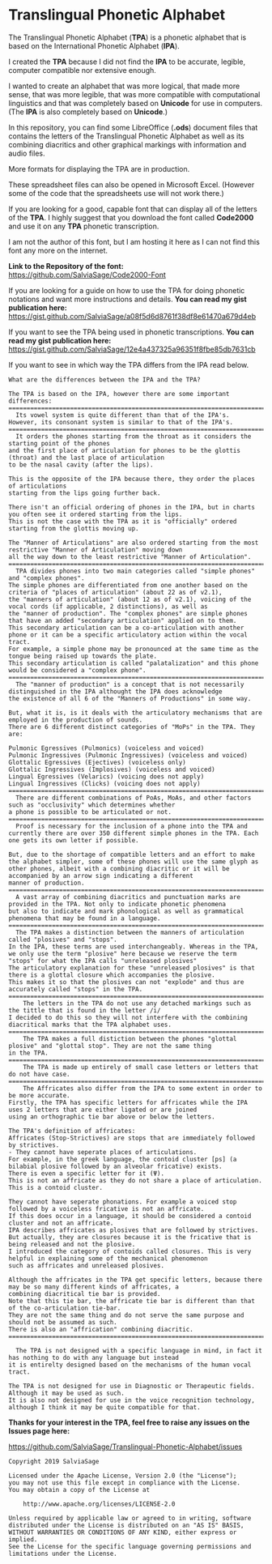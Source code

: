 # Translingual Phonetic Alphabet
The Translingual Phonetic Alphabet (**TPA**) is a phonetic alphabet that is based on the International Phonetic Alphabet (**IPA**).

I created the **TPA** because I did not find the **IPA** to be accurate, legible, computer compatible nor extensive enough.

I wanted to create an alphabet that was more logical, that made more sense, that was more legible, that was more compatible
with computational linguistics and that was completely based on **Unicode** for use in computers.
(The **IPA** is also completely based on **Unicode**.)

In this repository, you can find some LibreOffice (**.ods**) document files that contains the letters of the
Translingual Phonetic Alphabet as well as its combining diacritics and other graphical markings with information and audio files.

More formats for displaying the TPA are in production.

These spreadsheet files can also be opened in Microsoft Excel.
(However some of the code that the spreadsheets use will not work there.)

If you are looking for a good, capable font that can display all of the letters of the **TPA**.
I highly suggest that you download the font called **Code2000** and use it on any **TPA** phonetic transcription.

I am not the author of this font, but I am hosting it here as I can not find this font any more on the internet.

**Link to the Repository of the font:**
https://github.com/SalviaSage/Code2000-Font

If you are looking for a guide on how to use the TPA for doing phonetic notations and want more instructions and details. 
**You can read my gist publication here:**
https://gist.github.com/SalviaSage/a08f5d6d8761f38df8e61470a679d4eb

If you want to see the TPA being used in phonetic transcriptions.
**You can read my gist publication here:**
https://gist.github.com/SalviaSage/12e4a437325a96351f8fbe85db7631cb

If you want to see in which way the TPA differs from the IPA read below.

~~~
What are the differences between the IPA and the TPA?

The TPA is based on the IPA, however there are some important differences:
====================================================================================================
  Its vowel system is quite different than that of the IPA's.
However, its consonant system is similar to that of the IPA's.
====================================================================================================
  It orders the phones starting from the throat as it considers the starting point of the phones
and the first place of articulation for phones to be the glottis (throat) and the last place of articulation 
to be the nasal cavity (after the lips).

This is the opposite of the IPA because there, they order the places of articulations
starting from the lips going further back.

There isn't an official ordering of phones in the IPA, but in charts you often see it ordered starting from the lips.
This is not the case with the TPA as it is "officially" ordered starting from the glottis moving up.

The "Manner of Articulations" are also ordered starting from the most restrictive "Manner of Articulation" moving down
all the way down to the least restrictive "Manner of Articulation".
====================================================================================================
  TPA divides phones into two main categories called "simple phones" and "complex phones".
The simple phones are differentiated from one another based on the criteria of "places of articulation" (about 22 as of v2.1),
the "manners of articulation" (about 12 as of v2.1), voicing of the vocal cords (if applicable, 2 distinctions), as well as
the "manner of production". The "complex phones" are simple phones that have an added "secondary articulation" applied on to them.
This secondary articulation can be a co-articulation with another phone or it can be a specific articulatory action within the vocal tract.
For example, a simple phone may be pronounced at the same time as the tongue being raised up towards the plate.
This secondary articulation is called "palatalization" and this phone would be considered a "complex phone".
====================================================================================================
  The "manner of production" is a concept that is not necessarily distinguished in the IPA althought the IPA does acknowledge
the existence of all 6 of the "Manners of Productions" in some way.

But, what it is, is it deals with the articulatory mechanisms that are employed in the production of sounds.
There are 6 different distinct categories of "MoPs" in the TPA. They are:

Pulmonic Egressives (Pulmonics) (voiceless and voiced)
Pulmonic Ingressives (Pulmonic Ingressives) (voiceless and voiced)
Glottalic Egressives (Ejectives) (voiceless only)
Glottalic Ingressives (Implosives) (voiceless and voiced)
Lingual Egressives (Velarics) (voicing does not apply)
Lingual Ingressives (Clicks) (voicing does not apply)
====================================================================================================
  There are different combinations of PoAs, MoAs, and other factors such as "occlusivity" which determines whether
a phone is possible to be articulated or not.
====================================================================================================
  Proof is necessary for the inclusion of a phone into the TPA and currently there are over 350 different simple phones in the TPA. Each one gets its own letter if possible. 

But, due to the shortage of compatible letters and an effort to make the alphabet simpler, some of these phones will use the same glyph as other phones, albeit with a combining diacritic or it will be accompanied by an arrow sign indicating a different
manner of production.
====================================================================================================
  A vast array of combining diacritics and punctuation marks are provided in the TPA. Not only to indicate phonetic phenomena
but also to indicate and mark phonological as well as grammatical phenomena that may be found in a language.
====================================================================================================
  The TPA makes a distinction between the manners of articulation called "plosives" and "stops".
In the IPA, these terms are used interchangeably. Whereas in the TPA,
we only use the term "plosive" here because we reserve the term "stops" for what the IPA calls "unreleased plosives"
The articulatory explanation for these "unreleased plosives" is that there is a glottal closure which accompanies the plosive.
This makes it so that the plosives can not "explode" and thus are accurately called "stops" in the TPA.
====================================================================================================
	The letters in the TPA do not use any detached markings such as the tittle that is found in the letter /i/
I decided to do this so they will not interfere with the combining diacritical marks that the TPA alphabet uses.
====================================================================================================
	The TPA makes a full distiction between the phones "glottal plosive" and "glottal stop". They are not the same thing
in the TPA.
====================================================================================================
	The TPA is made up entirely of small case letters or letters that do not have case.
====================================================================================================
	The Affricates also differ from the IPA to some extent in order to be more accurate.
Firstly, the TPA has specific letters for affricates while the IPA uses 2 letters that are either ligated or are joined
using an orthographic tie bar above or below the letters.

The TPA's definition of affricates:
Affricates (Stop-Strictives) are stops that are immediately followed by strictives.
- They cannot have seperate places of articulations.
For example, in the greek language, the contoid cluster [ps] (a bilabial plosive followed by an alveolar fricative) exists.
There is even a specific letter for it (Ψ).
This is not an affricate as they do not share a place of articulation. This is a contoid cluster.

They cannot have seperate phonations. For example a voiced stop followed by a voiceless fricative is not an affricate.
If this does occur in a language, it should be considered a contoid cluster and not an affricate.
IPA describes affricates as plosives that are followed by strictives. But actually, they are closures because it is the fricative that is being released and not the plosive. 
I introduced the category of contoids called closures. This is very helpful in explaining some of the mechanical phenomenon
such as affricates and unreleased plosives.

Although the affricates in the TPA get specific letters, because there may be so many different kinds of affricates, a
combining diacritical tie bar is provided.
Note that this tie bar, the affricate tie bar is different than that of the co-articulation tie-bar.
They are not the same thing and do not serve the same purpose and should not be assumed as such.
There is also an "affrication" combining diacritic.
====================================================================================================

  The TPA is not designed with a specific language in mind, in fact it has nothing to do with any language but instead
it is entirelty designed based on the mechanisms of the human vocal tract.

The TPA is not designed for use in Diagnostic or Therapeutic fields. Although it may be used as such.
It is also not designed for use in the voice recognition technology, although I think it may be quite compatible for that.

~~~

**Thanks for your interest in the TPA, feel free to raise any issues on the Issues page here:**

https://github.com/SalviaSage/Translingual-Phonetic-Alphabet/issues

~~~
Copyright 2019 SalviaSage

Licensed under the Apache License, Version 2.0 (the "License");
you may not use this file except in compliance with the License.
You may obtain a copy of the License at

    http://www.apache.org/licenses/LICENSE-2.0

Unless required by applicable law or agreed to in writing, software
distributed under the License is distributed on an "AS IS" BASIS,
WITHOUT WARRANTIES OR CONDITIONS OF ANY KIND, either express or implied.
See the License for the specific language governing permissions and
limitations under the License.
~~~
